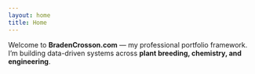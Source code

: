 ```yaml
---
layout: home
title: Home
---
```


Welcome to **BradenCrosson.com** — my professional portfolio framework.
I’m building data-driven systems across **plant breeding, chemistry, and engineering**.
